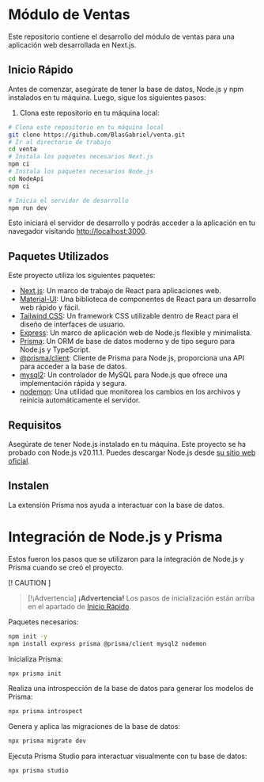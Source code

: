 # Módulo de Ventas

Este repositorio contiene el desarrollo del módulo de ventas para una aplicación web desarrollada en Next.js.

## Inicio Rápido

Antes de comenzar, asegúrate de tener la base de datos, Node.js y npm instalados en tu máquina. Luego, sigue los siguientes pasos:

1. Clona este repositorio en tu máquina local:

```bash
# Clona este repositorio en tu máquina local
git clone https://github.com/BlasGabriel/venta.git
# Ir al directorio de trabajo
cd venta
# Instala los paquetes necesarios Next.js
npm ci
# Instala los paquetes necesarios Node.js
cd NodeApi
npm ci

# Inicia el servidor de desarrollo
npm run dev
```
Esto iniciará el servidor de desarrollo y podrás acceder a la aplicación en tu navegador visitando [http://localhost:3000](http://localhost:3000).

## Paquetes Utilizados

Este proyecto utiliza los siguientes paquetes:

- [Next.js](https://nextjs.org/): Un marco de trabajo de React para aplicaciones web.
- [Material-UI](https://mui.com/): Una biblioteca de componentes de React para un desarrollo web rápido y fácil.
- [Tailwind CSS](https://tailwindcss.com/): Un framework CSS utilizable dentro de React para el diseño de interfaces de usuario.
- [Express](https://expressjs.com/): Un marco de aplicación web de Node.js flexible y minimalista.
- [Prisma](https://www.prisma.io/): Un ORM de base de datos moderno y de tipo seguro para Node.js y TypeScript.
- [@prisma/client](https://www.prisma.io/docs/concepts/components/prisma-client): Cliente de Prisma para Node.js, proporciona una API para acceder a la base de datos.
- [mysql2](https://www.npmjs.com/package/mysql2): Un controlador de MySQL para Node.js que ofrece una implementación rápida y segura.
- [nodemon](https://nodemon.io/): Una utilidad que monitorea los cambios en los archivos y reinicia automáticamente el servidor.


## Requisitos

Asegúrate de tener Node.js instalado en tu máquina. Este proyecto se ha probado con Node.js v20.11.1. Puedes descargar Node.js desde [su sitio web oficial](https://nodejs.org/en).
## Instalen
La extensión Prisma nos ayuda a interactuar con la base de datos.

# Integración de Node.js y Prisma

Estos fueron los pasos que se utilizaron para la integración de Node.js y Prisma cuando se creó el proyecto.



 [! CAUTION ]
> [!¡Advertencia]
> **¡Advertencia!**
>Los pasos de inicialización están arriba en el apartado de [Inicio Rápido](#inicio-rápido).

Paquetes necesarios:

```bash
npm init -y
npm install express prisma @prisma/client mysql2 nodemon
```
Inicializa Prisma:

```bash
npx prisma init
```

Realiza una introspección de la base de datos para generar los modelos de Prisma:

```bash
npx prisma introspect
```

Genera y aplica las migraciones de la base de datos:

```bash
npx prisma migrate dev
```

Ejecuta Prisma Studio para interactuar visualmente con tu base de datos:

```bash
npx prisma studio
```

